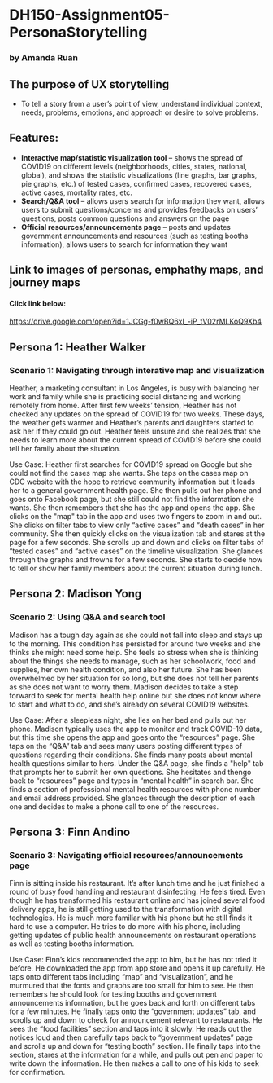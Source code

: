 # DH150-Assignment05-PersonaStorytelling
### by Amanda Ruan

## The purpose of UX storytelling 
- To tell a story from a user’s point of view, understand individual context, needs, problems, emotions, and approach or desire to solve problems.

## Features:
-	__Interactive map/statistic visualization tool__ – shows the spread of COVID19 on different levels (neighborhoods, cities, states, national, global), and shows the statistic visualizations (line graphs, bar graphs, pie graphs, etc.) of tested cases, confirmed cases, recovered cases, active cases, mortality rates, etc.
-	__Search/Q&A tool__ – allows users search for information they want, allows users to submit questions/concerns and provides feedbacks on users’ questions, posts common questions and answers on the page
-	__Official resources/announcements page__ – posts and updates government announcements and resources (such as testing booths information), allows users to search for information they want

## Link to images of personas, emphathy maps, and journey maps

#### Click link below:
https://drive.google.com/open?id=1JCGg-f0wBQ6xI_-iP_tV02rMLKoQ9Xb4

## Persona 1: Heather Walker

### Scenario 1: Navigating through interative map and visualization
Heather, a marketing consultant in Los Angeles, is busy with balancing her work and family while she is practicing social distancing and working remotely from home. After first few weeks’ tension, Heather has not checked any updates on the spread of COVID19 for two weeks. These days, the weather gets warmer and Heather’s parents and daughters started to ask her if they could go out. Heather feels unsure and she realizes that she needs to learn more about the current spread of COVID19 before she could tell her family about the situation. 

Use Case: Heather first searches for COVID19 spread on Google but she could not find the cases map she wants. She taps on the cases map on CDC website with the hope to retrieve community information but it leads her to a general government health page. She then pulls out her phone and goes onto Facebook page, but she still could not find the information she wants. She then remembers that she has the app and opens the app. She clicks on the "map" tab in the app and uses two fingers to zoom in and out. She clicks on filter tabs to view only “active cases” and “death cases” in her community. She then quickly clicks on the visualization tab and stares at the page for a few seconds. She scrolls up and down and clicks on filter tabs of “tested cases” and “active cases” on the timeline visualization. She glances through the graphs and frowns for a few seconds. She starts to decide how to tell or show her family members about the current situation during lunch. 

## Persona 2: Madison Yong

### Scenario 2: Using Q&A and search tool
Madison has a tough day again as she could not fall into sleep and stays up to the morning. This condition has persisted for around two weeks and she thinks she might need some help. She feels so stress when she is thinking about the things she needs to manage, such as her schoolwork, food and supplies, her own health condition, and also her future. She has been overwhelmed by her situation for so long, but she does not tell her parents as she does not want to worry them. Madison decides to take a step forward to seek for mental health help online but she does not know where to start and what to do, and she’s already on several COVID19 websites.

Use Case: After a sleepless night, she lies on her bed and pulls out her phone. Madison typically uses the app to monitor and track COVID-19 data, but this time she opens the app and goes onto the “resources” page. She taps on the “Q&A” tab and sees many users posting different types of questions regarding their conditions. She finds many posts about mental health questions similar to hers. Under the Q&A page, she finds a "help" tab that prompts her to submit her own questions. She hesitates and thengo back to “resources” page and types in “mental health” in search bar. She finds a section of professional mental health resources with phone number and email address provided. She glances through the description of each one and decides to make a phone call to one of the resources.
	


## Persona 3: Finn Andino

### Scenario 3: Navigating official resources/announcements page
Finn is sitting inside his restaurant. It’s after lunch time and he just finished a round of busy food handling and restaurant disinfecting. He feels tired. Even though he has transformed his restaurant online and has joined several food delivery apps, he is still getting used to the transformation with digital technologies. He is much more familiar with his phone but he still finds it hard to use a computer. He tries to do more with his phone, including getting updates of public health announcements on restaurant operations as well as testing booths information. 

Use Case: Finn’s kids recommended the app to him, but he has not tried it before. He downloaded the app from app store and opens it up carefully. He taps onto different tabs including “map” and “visualization”, and he murmured that the fonts and graphs are too small for him to see. He then remembers he should look for testing booths and government announcements information, but he goes back and forth on different tabs for a few minutes. He finally taps onto the “government updates” tab, and scrolls up and down to check for announcement relevant to restaurants. He sees the “food facilities” section and taps into it slowly. He reads out the notices loud and then carefully taps back to “government updates” page and scrolls up and down for “testing booth” section. He finally taps into the section, stares at the information for a while, and pulls out pen and paper to write down the information. He then makes a call to one of his kids to seek for confirmation. 
